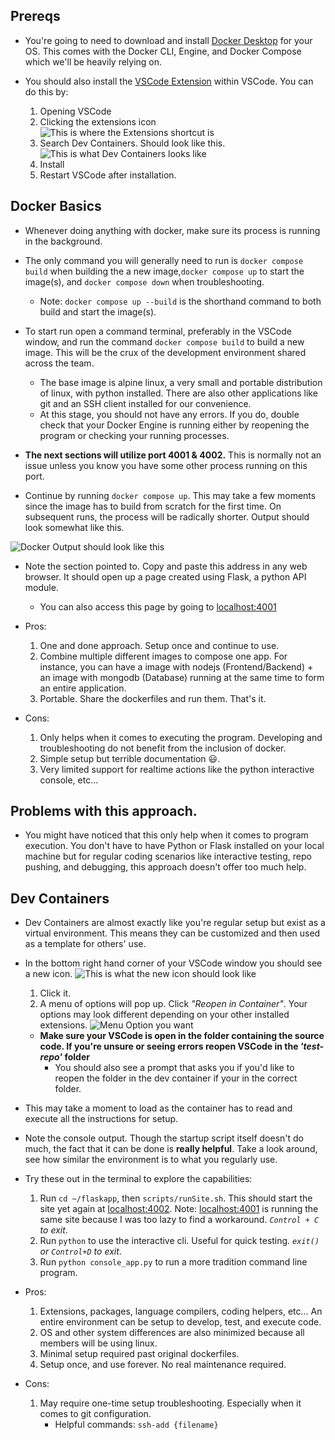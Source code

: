 ## Prereqs 

- You're going to need to download and install [Docker Desktop](https://www.docker.com/products/docker-desktop/) for your OS. This comes with the Docker CLI, Engine, and Docker Compose which we'll be heavily relying on.

- You should also install the [VSCode Extension](https://marketplace.visualstudio.com/items?itemName=ms-vscode-remote.remote-containers) within VSCode. You can do this by:
    1)  Opening VSCode
    2)  Clicking the extensions icon
    ![This is where the Extensions shortcut is](./Assets/extensions_location.png)
    3) Search Dev Containers. Should look like this.
    ![This is what Dev Containers looks like](./Assets/devcontainers.png)
    4) Install
    5) Restart VSCode after installation.

## Docker Basics

- Whenever doing anything with docker, make sure its process is running in the background. 

- The only command you will generally need to run is `docker compose build` when building the a new image,`docker compose up` to start the image(s), and `docker compose down` when troubleshooting. 
    - Note:  `docker compose up --build` is the shorthand command to both build and start the image(s).

- To start run open a command terminal, preferably in the VSCode window, and run the command `docker compose build` to build a new image. This will be the crux of the development environment shared across the team.
    - The base image is alpine linux, a very small and portable distribution of linux, with python installed. There are also other applications like git and an SSH client installed for our convenience.
    - At this stage, you should not have any errors. If you do, double check that your Docker Engine is running either by reopening the program or checking your running processes.

- **The next sections will utilize port 4001 & 4002.** This is normally not an issue unless you know you have some other process running on this port.

- Continue by running `docker compose up`. This may take a few moments since the image has to build from scratch for the first time. On subsequent runs, the process will be radically shorter. Output should look somewhat like this.

![Docker Output should look like this](./Assets/docker_compose_up_output.png)

- Note the section pointed to. Copy and paste this address in any web browser. It should open up a page created using Flask, a python API module.
    - You can also access this page by going to [localhost:4001](http://localhost:4001)

- Pros: 
    1. One and done approach. Setup once and continue to use.
    2. Combine multiple different images to compose one app. For instance, you can have a image with nodejs (Frontend/Backend) + an image with mongodb (Database) running at the same time to form an entire application.
    3. Portable. Share the dockerfiles and run them. That's it.

- Cons: 
    1. Only helps when it comes to executing the program. Developing and troubleshooting do not benefit from the inclusion of docker.
    2. Simple setup but terrible documentation :smiley:.
    3. Very limited support for realtime actions like the python interactive console, etc...

## Problems with this approach.
- You might have noticed that this only help when it comes to program execution. You don't have to have Python or Flask installed on your local machine but for regular coding scenarios like interactive testing, repo pushing, and debugging, this approach doesn't offer too much help.

## Dev Containers
- Dev Containers are almost exactly like you're regular setup but exist as a virtual environment. This means they can be customized and then used as a template for others' use.



- In the bottom right hand corner of your VSCode window you should see a new icon.
![This is what the new icon should look like](./Assets/external_connection_icon.png)
    1. Click it.
    2. A menu of options will pop up. Click *"Reopen in Container"*. Your options may look different depending on your other installed extensions.  ![Menu Option you want](./Assets/devcontainer_option.png)
    - **Make sure your VSCode is open in the folder containing the source code. If you're unsure or seeing errors reopen VSCode in the _'test-repo'_ folder**
        - You should also see a prompt that asks you if you'd like to reopen the folder in the dev container if your  in the correct folder.

- This may take a moment to load as the container has to read and execute all the instructions for setup.
- Note the console output. Though the startup script itself doesn't do much, the fact that it can be done is **really helpful**. Take a look around, see how similar the environment is to what you regularly use.
- Try these out in the terminal to explore the capabilities:
    1. Run `cd ~/flaskapp`, then `scripts/runSite.sh`. This should start the site yet again at [localhost:4002](http://localhost:4002). Note: [localhost:4001](http://localhost:4001) is running the same site because I was too lazy to find a workaround. _`Control + C` to exit_.
    2. Run `python` to use the interactive cli. Useful for quick testing. _`exit()` or `Control+D` to exit_.
    3. Run `python console_app.py` to run a more tradition command line program.

- Pros: 
    1. Extensions, packages, language compilers, coding helpers, etc... An entire environment can be setup to develop, test, and execute code. 
    2. OS and other system differences are also minimized because all members will be using linux.
    3. Minimal setup required past original dockerfiles.
    4. Setup once, and use forever. No real maintenance required.

- Cons: 
    1. May require one-time setup troubleshooting. Especially when it comes to git configuration. 
        - Helpful commands: `ssh-add {filename}`
